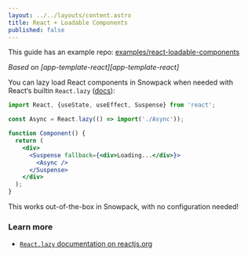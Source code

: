 ```yaml
---
layout: ../../layouts/content.astro
title: React + Loadable Components
published: false
---
```


<div class="notification">
  This guide has an example repo:
  <a href="https://github.com/withastro/snowpack/examples/react-loadable-components">examples/react-loadable-components</a>
</div>

_Based on [app-template-react][app-template-react]_

You can lazy load React components in Snowpack when needed with React‘s builtin `React.lazy` ([docs][react-lazy]):

```jsx
import React, {useState, useEffect, Suspense} from 'react';

const Async = React.lazy(() => import('./Async'));

function Component() {
  return (
    <div>
      <Suspense fallback={<div>Loading...</div>}>
        <Async />
      </Suspense>
    </div>
  );
}
```

This works out-of-the-box in Snowpack, with no configuration needed!

### Learn more

- [`React.lazy` documentation on reactjs.org][react-lazy]

[react-lazy]: https://reactjs.org/docs/code-splitting.html#reactlazy
